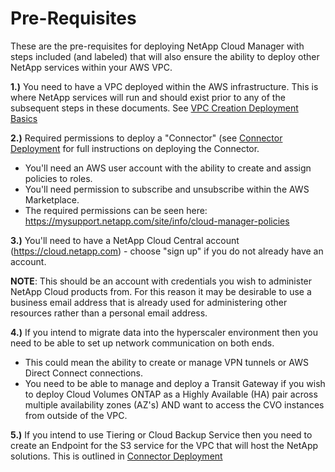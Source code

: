 # Pre-Requisites

These are the pre-requisites for deploying NetApp Cloud Manager with steps included (and labeled) that will also ensure the ability to deploy other NetApp services within your AWS VPC.

**1.)** You need to have a VPC deployed within the AWS infrastructure.  This is where NetApp services will run and should exist prior to any of the subsequent steps in these documents.  See [VPC Creation Deployment Basics](/AWS/VPC_Creation_Deployment_Basics.md#vpc-creation-deployment-basics)

**2.)** Required permissions to deploy a "Connector" (see [Connector Deployment](/AWS/Connector_Deployment.md#connector-deployment) for full instructions on deploying the Connector.

- You'll need an AWS user account with the ability to create and assign policies to roles.
- You'll need permission to subscribe and unsubscribe within the AWS Marketplace.
- The required permissions can be seen here: https://mysupport.netapp.com/site/info/cloud-manager-policies

**3.)** You'll need to have a NetApp Cloud Central account (https://cloud.netapp.com) - choose "sign up" if you do not already have an account.

**NOTE**: This should be an account with credentials you wish to administer NetApp Cloud products from.  For this reason it may be desirable to use a business email address that is already used for administering other resources rather than a personal email address.

**4.)** If you intend to migrate data into the hyperscaler environment then you need to be able to set up network communication on both ends.

- This could mean the ability to create or manage VPN tunnels or AWS Direct Connect connections.
- You need to be able to manage and deploy a Transit Gateway if you wish to deploy Cloud Volumes ONTAP as a Highly Available (HA) pair across multiple availability zones (AZ's) AND want to access the CVO instances from outside of the VPC.

**5.)** If you intend to use Tiering or Cloud Backup Service then you need to create an Endpoint for the S3 service for the VPC that will host the NetApp solutions.  This is outlined in [Connector Deployment](/AWS/Connector_Deployment.md#connector-deployment)
